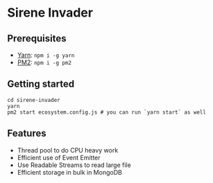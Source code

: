 # Sirene Invader

## Prerequisites

- [Yarn](https://yarnpkg.com/getting-started): `npm i -g yarn`
- [PM2](https://pm2.keymetrics.io/docs/usage/quick-start/): `npm i -g pm2`

## Getting started

```shell
cd sirene-invader
yarn
pm2 start ecosystem.config.js # you can run `yarn start` as well
```

## Features

- Thread pool to do CPU heavy work
- Efficient use of Event Emitter
- Use Readable Streams to read large file
- Efficient storage in bulk in MongoDB
